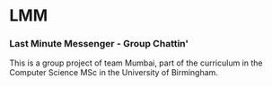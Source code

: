 # LMM 
### Last Minute Messenger - Group Chattin'

This is a group project of team Mumbai, part of the curriculum in the Computer Science MSc in the University of Birmingham.
